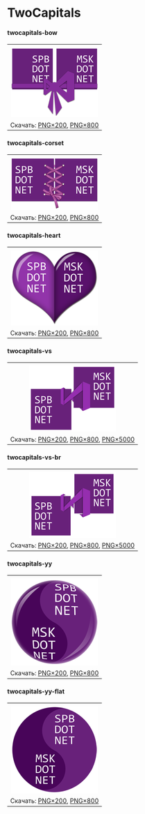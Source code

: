 ﻿# TwoCapitals

#### twocapitals-bow

|       |
| :---: |
|       |
| ![twocapitals-bow](twocapitals-bow-200.png) |
| Скачать: [PNG×200](https://raw.githubusercontent.com/kulakovt/SpbDotNet/master/Art/TwoCapitals/twocapitals-bow-200.png), [PNG×800](https://raw.githubusercontent.com/kulakovt/SpbDotNet/master/Art/TwoCapitals/twocapitals-bow-800.png) |

#### twocapitals-corset

|       |
| :---: |
|       |
| ![twocapitals-corset](twocapitals-corset-200.png) |
| Скачать: [PNG×200](https://raw.githubusercontent.com/kulakovt/SpbDotNet/master/Art/TwoCapitals/twocapitals-corset-200.png), [PNG×800](https://raw.githubusercontent.com/kulakovt/SpbDotNet/master/Art/TwoCapitals/twocapitals-corset-800.png) |

#### twocapitals-heart

|       |
| :---: |
|       |
| ![twocapitals-heart](twocapitals-heart-200.png) |
| Скачать: [PNG×200](https://raw.githubusercontent.com/kulakovt/SpbDotNet/master/Art/TwoCapitals/twocapitals-heart-200.png), [PNG×800](https://raw.githubusercontent.com/kulakovt/SpbDotNet/master/Art/TwoCapitals/twocapitals-heart-800.png) |

#### twocapitals-vs

|       |
| :---: |
|       |
| ![twocapitals-vs](twocapitals-vs-200.png) |
| Скачать: [PNG×200](https://raw.githubusercontent.com/kulakovt/SpbDotNet/master/Art/TwoCapitals/twocapitals-vs-200.png), [PNG×800](https://raw.githubusercontent.com/kulakovt/SpbDotNet/master/Art/TwoCapitals/twocapitals-vs-800.png), [PNG×5000](https://raw.githubusercontent.com/kulakovt/SpbDotNet/master/Art/TwoCapitals/twocapitals-vs-5000.png) |

#### twocapitals-vs-br

|       |
| :---: |
|       |
| ![twocapitals-vs-br](twocapitals-vs-br-200.png) |
| Скачать: [PNG×200](https://raw.githubusercontent.com/kulakovt/SpbDotNet/master/Art/TwoCapitals/twocapitals-vs-br-200.png), [PNG×800](https://raw.githubusercontent.com/kulakovt/SpbDotNet/master/Art/TwoCapitals/twocapitals-vs-br-800.png), [PNG×5000](https://raw.githubusercontent.com/kulakovt/SpbDotNet/master/Art/TwoCapitals/twocapitals-vs-br-5000.png) |

#### twocapitals-yy

|       |
| :---: |
|       |
| ![twocapitals-yy](twocapitals-yy-200.png) |
| Скачать: [PNG×200](https://raw.githubusercontent.com/kulakovt/SpbDotNet/master/Art/TwoCapitals/twocapitals-yy-200.png), [PNG×800](https://raw.githubusercontent.com/kulakovt/SpbDotNet/master/Art/TwoCapitals/twocapitals-yy-800.png) |

#### twocapitals-yy-flat

|       |
| :---: |
|       |
| ![twocapitals-yy-flat](twocapitals-yy-flat-200.png) |
| Скачать: [PNG×200](https://raw.githubusercontent.com/kulakovt/SpbDotNet/master/Art/TwoCapitals/twocapitals-yy-flat-200.png), [PNG×800](https://raw.githubusercontent.com/kulakovt/SpbDotNet/master/Art/TwoCapitals/twocapitals-yy-flat-800.png) |

